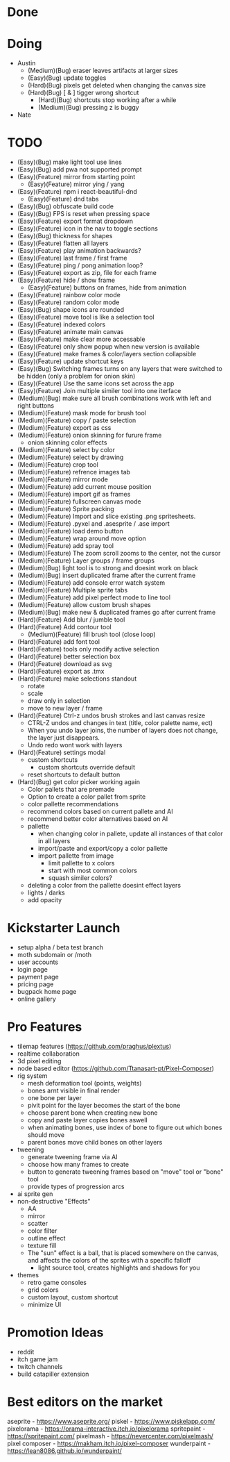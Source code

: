 # Done

# Doing
- Austin
    - (Medium)(Bug) eraser leaves artifacts at larger sizes
    - (Easy)(Bug) update toggles 
    - (Hard)(Bug) pixels get deleted when changing the canvas size
    - (Hard)(Bug) [ & ] tigger wrong shortcut
        - (Hard)(Bug) shortcuts stop working after a while
        - (Medium)(Bug) pressing z is buggy
- Nate

# TODO
- (Easy)(Bug) make light tool use lines
- (Easy)(Bug) add pwa not supported prompt
- (Easy)(Feature) mirror from starting point
    - (Easy)(Feature) mirror ying / yang
- (Easy)(Feature) npm i react-beautiful-dnd
    - (Easy)(Feature) dnd tabs
- (Easy)(Bug) obfuscate build code
- (Easy)(Bug) FPS is reset when pressing space
- (Easy)(Feature) export format dropdown
- (Easy)(Feature) icon in the nav to toggle sections
- (Easy)(Bug) thickness for shapes
- (Easy)(Feature) flatten all layers
- (Easy)(Feature) play animation backwards?
- (Easy)(Feature) last frame / first frame
- (Easy)(Feature) ping / pong animation loop?
- (Easy)(Feature) export as zip, file for each frame
- (Easy)(Feature) hide / show frame
    - (Easy)(Feature) buttons on frames, hide from animation
- (Easy)(Feature) rainbow color mode
- (Easy)(Feature) random color mode
- (Easy)(Bug) shape icons are rounded
- (Easy)(Feature) move tool is like a selection tool
- (Easy)(Feature) indexed colors
- (Easy)(Feature) animate main canvas
- (Easy)(Feature) make clear more accessable
- (Easy)(Feature) only show popup when new version is available
- (Easy)(Feature) make frames & color/layers section collapsible
- (Easy)(Feature) update shortcut keys
- (Easy)(Bug) Switching frames turns on any layers that were switched to be hidden (only a problem for onion skin)
- (Easy)(Feature) Use the same icons set across the app
- (Easy)(Feature) Join multiple similer tool into one iterface
- (Medium)(Bug) make sure all brush combinations work with left and right buttons
- (Medium)(Feature) mask mode for brush tool
- (Medium)(Feature) copy / paste selection
- (Medium)(Feature) export as css
- (Medium)(Feature) onion skinning for furure frame
    - onion skinning color effects
- (Medium)(Feature) select by color
- (Medium)(Feature) select by drawing
- (Medium)(Feature) crop tool
- (Medium)(Feature) refrence images tab
- (Medium)(Feature) mirror mode
- (Medium)(Feature) add current mouse position
- (Medium)(Feature) import gif as frames
- (Medium)(Feature) fullscreen canvas mode
- (Medium)(Feature) Sprite packing
- (Medium)(Feature) Import and slice existing .png spritesheets.
- (Medium)(Feature) .pyxel and .asesprite / .ase import
- (Medium)(Feature) load demo button
- (Medium)(Feature) wrap around move option
- (Medium)(Feature) add spray tool
- (Medium)(Feature) The zoom scroll zooms to the center, not the cursor
- (Medium)(Feature) Layer groups / frame groups
- (Medium)(Bug) light tool is to strong and doesint work on black
- (Medium)(Bug) insert duplicated frame after the current frame
- (Medium)(Feature) add console error watch system
- (Medium)(Feature) Multiple sprite tabs
- (Medium)(Feature) add pixel perfect mode to line tool
- (Medium)(Feature) allow custom brush shapes 
- (Medium)(Bug) make new & duplicated frames go after current frame 
- (Hard)(Feature) Add blur / jumble tool
- (Hard)(Feature) Add contour tool 
    - (Medium)(Feature) fill brush tool (close loop)
- (Hard)(Feature) add font tool
- (Hard)(Feature) tools only modify active selection
- (Hard)(Feature) better selection box
- (Hard)(Feature) download as svg
- (Hard)(Feature) export as .tmx
- (Hard)(Feature) make selections standout
    - rotate
    - scale
    - draw only in selection
    - move to new layer / frame
- (Hard)(Feature) Ctrl-z undos brush strokes and last canvas resize
    - CTRL-Z undos and changes in text (title, color palette name, ect)
    - When you undo layer joins, the number of layers does not change, the layer just disappears.
    - Undo redo wont work with layers
- (Hard)(Feature) settings modal
    - custom shortcuts 
        - custom shortcuts override default
    - reset shortcuts to default button 
- (Hard)(Bug) get color picker working again
    - Color pallets that are premade
    - Option to create a color pallet from sprite
    - color pallette recommendations 
    - recommend colors based on current pallete and AI 
    - recommend better color alternatives based on AI 
    - pallette 
        - when changing color in pallete, update all instances of that color in all layers 
        - import/paste and export/copy a color pallette 
        - import pallette from image 
            - limit pallette to x colors
            - start with most common colors
            - squash similer colors?
    - deleting a color from the pallette doesint effect layers
    - lights / darks 
    - add opacity 

# Kickstarter Launch
- setup alpha / beta test branch
- moth subdomain or /moth
- user accounts
- login page
- payment page
- pricing page
- bugpack home page
- online gallery 

# Pro Features
- tilemap features (https://github.com/praghus/plextus)
- realtime collaboration
- 3d pixel editing
- node based editor (https://github.com/Ttanasart-pt/Pixel-Composer)
- rig system 
    - mesh deformation tool (points, weights)
    - bones arnt visible in final render
    - one bone per layer
    - pivit point for the layer becomes the start of the bone
    - choose parent bone when creating new bone
    - copy and paste layer copies bones aswell
    - when animating bones, use index of bone to figure out which bones should move
    - parent bones move child bones on other layers
- tweening
    - generate tweening frame via AI
    - choose how many frames to create
    - button to generate tweening frames based on "move" tool or "bone" tool
    - provide types of progression arcs
- ai sprite gen
- non-destructive "Effects"
    - AA
    - mirror
    - scatter
    - color filter
    - outline effect
    - texture fill
    - The "sun" effect is a ball, that is placed somewhere on the canvas, and affects the colors of the sprites with a specific falloff
        - light source tool, creates highlights and shadows for you 
- themes
    - retro game consoles
    - grid colors
    - custom layout, custom shortcut
    - minimize UI

# Promotion Ideas
- reddit
- itch game jam
- twitch channels
- build catapiller extension

# Best editors on the market
aseprite - https://www.aseprite.org/
piskel - https://www.piskelapp.com/
pixelorama - https://orama-interactive.itch.io/pixelorama
spritepaint - https://spritepaint.com/
pixelmash - https://nevercenter.com/pixelmash/
pixel composer - https://makham.itch.io/pixel-composer
wunderpaint - https://lean8086.github.io/wunderpaint/
